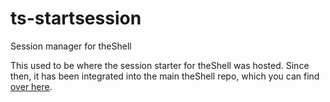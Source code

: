 # ts-startsession
Session manager for theShell

This used to be where the session starter for theShell was hosted. Since then, it has been integrated into the main theShell repo, which you can find [over here](/vicr123/theshell).
